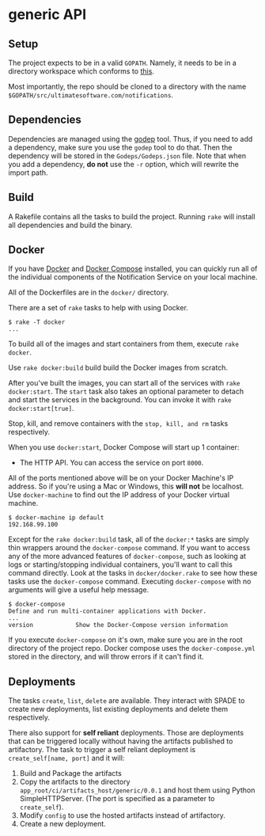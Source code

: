 # generic API

## Setup

The project expects to be in a valid `GOPATH`. Namely, it needs to be in a directory workspace which conforms to [this](https://golang.org/doc/code.html#Organization).

Most importantly, the repo should be cloned to a directory with the name `$GOPATH/src/ultimatesoftware.com/notifications`.

## Dependencies

Dependencies are managed using the [godep](https://github.com/tools/godep) tool. Thus, if you need to add a dependency, make sure you use the `godep` tool to do that. Then the dependency will be stored in the `Godeps/Godeps.json` file. Note that when you add a dependency, **do not** use the `-r` option, which will rewrite the import path.

## Build

A Rakefile contains all the tasks to build the project. Running `rake` will install all dependencies and build the binary.

## Docker

If you have [Docker](https://www.docker.com/) and [Docker Compose](https://www.docker.com/docker-compose) installed, you can quickly run all of the individual components of the Notification Service on your local machine.

All of the Dockerfiles are in the `docker/` directory.

There are a set of `rake` tasks to help with using Docker.

    $ rake -T docker
    ...

To build all of the images and start containers from them, execute `rake docker`.

Use `rake docker:build` build build the Docker images from scratch.

After you've built the images, you can start all of the services with `rake docker:start`. The `start` task also takes an optional parameter to detach and start the services in the background. You can invoke it with `rake docker:start[true]`.

Stop, kill, and remove containers with the `stop, kill, and rm` tasks respectively.

When you use `docker:start`, Docker Compose will start up 1 container:

  * The HTTP API. You can access the service on port `8000`.

All of the ports mentioned above will be on your Docker Machine's IP address. So if you're using a Mac or Windows, this **will not** be localhost. Use `docker-machine` to find out the IP address of your Docker virtual machine.

    $ docker-machine ip default
    192.168.99.100

Except for the `rake docker:build` task, all of the `docker:*` tasks are simply thin wrappers around the `docker-compose` command. If you want to access any of the more advanced features of `docker-compose`, such as looking at logs or starting/stopping individual containers, you'll want to call this command directly. Look at the tasks in `docker/docker.rake` to see how these tasks use the `docker-compose` command. Executing `docker-compose` with no arguments will give a useful help message.

    $ docker-compose
    Define and run multi-container applications with Docker.
    ...
    version            Show the Docker-Compose version information

If you execute `docker-compose` on it's own, make sure you are in the root directory of the project repo. Docker compose uses the `docker-compose.yml` stored in the directory, and will throw errors if it can't find it.

## Deployments

The tasks `create`, `list`, `delete` are available. They interact with SPADE to create new deployments, list existing deployments and delete them respectively.

There also support for **self reliant** deployments. Those are deployments that can be triggered locally without having the artifacts published to artifactory. The task to trigger a self reliant deployment is `create_self[name, port]` and it will:
  1. Build and Package the artifacts
  2. Copy the artifacts to the directory `app_root/ci/artifacts_host/generic/0.0.1` and host them using Python SimpleHTTPServer. (The port is specified as a parameter to `create_self`).
  3. Modify `config` to use the hosted artifacts instead of artifactory.
  4. Create a new deployment.
